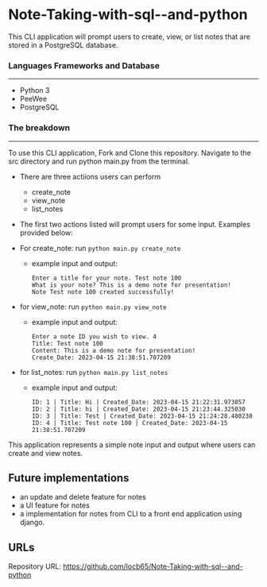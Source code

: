 # Note-Taking-with-sql--and-python

This CLI application will prompt users to create, view, or list notes that are stored in a PostgreSQL database.

### Languages Frameworks and Database
------

* Python 3
* PeeWee
* PostgreSQL

### The breakdown
------

To use this CLI application, Fork and Clone this repository. Navigate to the src directory and run python main.py <action to perform here> from the terminal.

* There are three actiions users can perform
    * create_note
    * view_note
    * list_notes
* The first two actions listed will prompt users for some input. Examples provided below:

* For create_note: run `python main.py create_note`
    * example input and output:
        ```
        Enter a title for your note. Test note 100
        What is your note? This is a demo note for presentation!
        Note Test note 100 created successfully!
        ```
* for view_note: run `python main.py view_note`

    * example input and output:
        ```
        Enter a note ID you wish to view. 4
        Title: Test note 100
        Content: This is a demo note for presentation!
        Create_Date: 2023-04-15 21:38:51.707209
        ```
* for list_notes: run `python main.py list_notes`
    * example input and output:

        ```
        ID: 1 | Title: Hi | Created_Date: 2023-04-15 21:22:31.973857
        ID: 2 | Title: hi | Created_Date: 2023-04-15 21:23:44.325030
        ID: 3 | Title: Test | Created_Date: 2023-04-15 21:24:28.480230
        ID: 4 | Title: Test note 100 | Created_Date: 2023-04-15 21:38:51.707209
        ```

This application represents a simple note input and output where users can create and view notes. 

## Future implementations

* an update and delete feature for notes 
* a UI feature for notes
* a implementation for notes from CLI to a front end application using django.

## URLs

Repository URL: https://github.com/locb65/Note-Taking-with-sql--and-python
